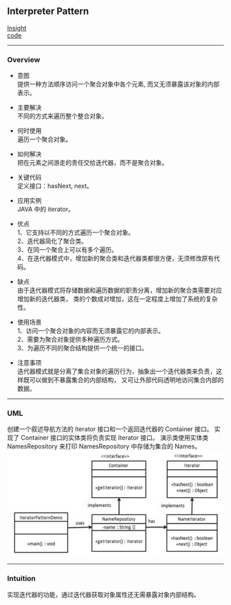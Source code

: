 ## Interpreter Pattern
[Insight](https://www.runoob.com/design-pattern/iterator-pattern.html)  
[code](https://github.com/wan-h/BrainpowerCode/blob/master/DesignPatterns/IteratorPattern.py)

---
### Overview  
* 意图  
提供一种方法顺序访问一个聚合对象中各个元素, 而又无须暴露该对象的内部表示。

* 主要解决  
不同的方式来遍历整个整合对象。

* 何时使用  
遍历一个聚合对象。

* 如何解决  
把在元素之间游走的责任交给迭代器，而不是聚合对象。

* 关键代码  
定义接口：hasNext, next。

* 应用实例  
JAVA 中的 iterator。

* 优点  
1、它支持以不同的方式遍历一个聚合对象。   
2、迭代器简化了聚合类。   
3、在同一个聚合上可以有多个遍历。   
4、在迭代器模式中，增加新的聚合类和迭代器类都很方便，无须修改原有代码。

* 缺点  
由于迭代器模式将存储数据和遍历数据的职责分离，增加新的聚合类需要对应增加新的迭代器类，
类的个数成对增加，这在一定程度上增加了系统的复杂性。

* 使用场景  
1、访问一个聚合对象的内容而无须暴露它的内部表示。   
2、需要为聚合对象提供多种遍历方式。   
3、为遍历不同的聚合结构提供一个统一的接口。

* 注意事项  
迭代器模式就是分离了集合对象的遍历行为，抽象出一个迭代器类来负责，这样既可以做到不暴露集合的内部结构，
又可让外部代码透明地访问集合内部的数据。

---
### UML  
创建一个叙述导航方法的 Iterator 接口和一个返回迭代器的 Container 接口。
实现了 Container 接口的实体类将负责实现 Iterator 接口。
演示类使用实体类 NamesRepository 来打印 NamesRepository 中存储为集合的 Names。  
![](src/UML_0.png)  

---
### Intuition  
实现迭代器的功能，通过迭代器获取对象属性还无需暴露对象内部结构。